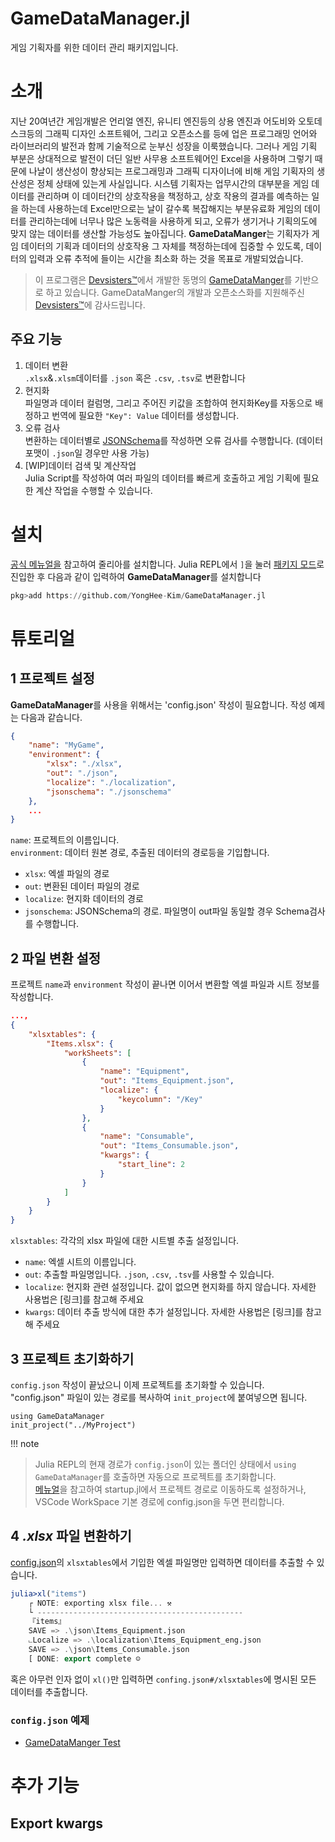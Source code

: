 # GameDataManager.jl
게임 기획자를 위한 데이터 관리 패키지입니다. 

# 소개 
지난 20여년간 게임개발은 언리얼 엔진, 유니티 엔진등의 상용 엔진과 어도비와 오토데스크등의 그래픽 디자인 소프트웨어, 그리고 오픈소스를 등에 업은 프로그래밍 언어와 라이브러리의 발전과 함께 기술적으로 눈부신 성장을 이룩했습니다. 
그러나 게임 기획 부분은 상대적으로 발전이 더딘 일반 사무용 소프트웨어인 Excel을 사용하며 그렇기 때문에 나날이 생산성이 향상되는 프로그래밍과 그래픽 디자이너에 비해 게임 기획자의 생산성은 정체 상태에 있는게 사실입니다. 시스템 기획자는 업무시간의 대부분을 게임 데이터를 관리하며 이 데이터간의 상호작용을 책정하고, 상호 작용의 결과를 예측하는 일을 하는데 사용하는데 Excel만으로는 날이 갈수록 복잡해지는 부분유료화 게임의 데이터를 관리하는데에 너무나 많은 노동력을 사용하게 되고, 오류가 생기거나 기획의도에 맞지 않는 데이터를 생산할 가능성도 높아집니다. 
**GameDataManger**는 기획자가 게임 데이터의 기획과 데이터의 상호작용 그 자체를 책정하는데에 집중할 수 있도록, 데이터의 입력과 오류 추적에 들이는 시간을 최소화 하는 것을 목표로 개발되었습니다.
  
> 이 프로그램은 [Devsisters™](https://www.devsisters.com)에서 개발한 동명의 [GameDataManger](https://github.com/devsisters/GameDataManager.jl)를 기반으로 하고 있습니다. GameDataManger의 개발과 오픈소스화를 지원해주신 [Devsisters™](https://www.devsisters.com)에 감사드립니다. 

## 주요 기능
1. 데이터 변환  
    `.xlsx`&`.xlsm`데이터를 `.json` 혹은 `.csv`, `.tsv`로 변환합니다 
2. 현지화   
    파일명과 데이터 컬럼명, 그리고 주어진 키값을 조합하여 현지화Key를 자동으로 배정하고 번역에 필요한 `"Key": Value` 데이터를 생성합니다. 
3. 오류 검사   
    변환하는 데이터별로 [JSONSchema](https://json-schema.org/)를 작성하면 오류 검사를 수행합니다. (데이터 포맷이 `.json`일 경우만 사용 가능) 
4. [WIP]데이터 검색 및 계산작업  
    Julia Script를 작성하여 여러 파일의 데이터를 빠르게 호출하고 게임 기획에 필요한 계산 작업을 수행할 수 있습니다.  

# 설치 
[공식 메뉴얼을](http://juliakorea.github.io/ko/latest/manual/getting-started/) 참고하여 줄리아를 설치합니다.
Julia REPL에서 `]`을 눌러 [패키지 모드](https://docs.julialang.org/en/v1/stdlib/Pkg/)로 진입한 후 다음과 같이 입력하여 **GameDataManager**를 설치합니다
``` julia 
pkg>add https://github.com/YongHee-Kim/GameDataManager.jl
```

# 튜토리얼 

## 1 프로젝트 설정
**GameDataManager**를 사용을 위해서는 'config.json' 작성이 필요합니다. 
작성 예제는 다음과 같습니다.
```json
{
    "name": "MyGame",
    "environment": {
        "xlsx": "./xlsx",
        "out": "./json",
        "localize": "./localization",
        "jsonschema": "./jsonschema"
    },
    ...
}
```
`name`: 프로젝트의 이름입니다.  
`environment`: 데이터 원본 경로, 추출된 데이터의 경로등을 기입합니다. 
- `xlsx`: 엑셀 파일의 경로
- `out`: 변환된 데이터 파일의 경로   
- `localize`: 현지화 데이터의 경로   
- `jsonschema`: JSONSchema의 경로. 파일명이 out파일 동일할 경우 Schema검사를 수행합니다. 

      
## 2 파일 변환 설정
프로젝트 `name`과 `environment` 작성이 끝나면 이어서 변환할 엑셀 파일과 시트 정보를 작성합니다. 
```json
...,
{
    "xlsxtables": {
        "Items.xlsx": {
            "workSheets": [
                {
                    "name": "Equipment",
                    "out": "Items_Equipment.json",
                    "localize": {
                        "keycolumn": "/Key"
                    }
                },
                {
                    "name": "Consumable",
                    "out": "Items_Consumable.json", 
                    "kwargs": {
                        "start_line": 2
                    }
                }
            ]
        }
    }
}
```
`xlsxtables`: 각각의 xlsx 파일에 대한 시트별 추출 설정입니다.
- `name`: 엑셀 시트의 이름입니다.  
- `out`: 추출할 파일명입니다. `.json`, `.csv`, `.tsv`를 사용할 수 있습니다.  
- `localize`: 현지화 관련 설정입니다. 값이 없으면 현지화를 하지 않습니다. 자세한 사용법은 [링크]를 참고해 주세요  
- `kwargs`: 데이터 추출 방식에 대한 추가 설정입니다. 자세한 사용법은 [링크]를 참고해 주세요


## 3 프로젝트 초기화하기
`config.json` 작성이 끝났으니 이제 프로젝트를 초기화할 수 있습니다.  
"config.json" 파일이 있는 경로를 복사하여 `init_project`에 붙여넣으면 됩니다.
```
using GameDataManager
init_project("../MyProject")
```

!!! note
> Julia REPL의 현재 경로가 `config.json`이 있는 폴더인 상태에서 `using GameDataManager`를 호출하면 자동으로 프로젝트를 초기화합니다.  
> [메뉴얼](https://docs.julialang.org/en/v1/manual/getting-started/)을 참고하여 startup.jl에서 프로젝트 경로로 이동하도록 설정하거나, VSCode WorkSpace 기본 경로에 config.json을 두면 편리합니다. 

## 4 *.xlsx* 파일 변환하기 
[config.json](./test/project/config.json)의 `xlsxtables`에서 기입한 엑셀 파일명만 입력하면 데이터를 추출할 수 있습니다.
```julia 
julia>xl("items")
    ┌ NOTE: exporting xlsx file... ⚒
    └ ----------------------------------------------
    『items』
    SAVE => .\json\Items_Equipment.json
    ⨽Localize => .\localization\Items_Equipment_eng.json
    SAVE => .\json\Items_Consumable.json
    [ DONE: export complete ☺
```
혹은 아무런 인자 없이 `xl()`만 입력하면 `confing.json#/xlsxtables`에 명시된 모든 데이터를 추출합니다. 


### `config.json` 예제
- [GameDataManger Test](./test/project/config.json)



# 추가 기능 

## Export kwargs  

## 


# 